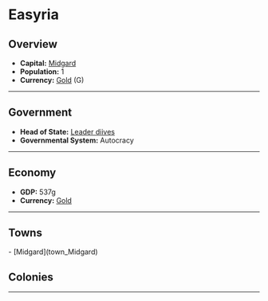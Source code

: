 <!--UNDEDITED FILE, remove this entire line if this file has been edited!-->
# <!--NAME-->Easyria<!--NAME-->

## Overview

- **Capital:** <!--CAPITAL_LINK-->[Midgard](town_Midgard)<!--CAPITAL_LINK-->
- **Population:** <!--POPULATION-->1<!--POPULATION-->
- **Currency:** <!--CURRENCY_LINK-->[Gold](currency_Gold)<!--CURRENCY_LINK--> (<!--CURRENCY_ABV-->G<!--CURRENCY_ABV-->)

---

## Government

- **Head of State:** <!--LEADER_TITLE_LINK-->[Leader diives](user_diives)<!--LEADER_TITLE_LINK-->
- **Governmental System:** <!--GOVERNMENT-->Autocracy<!--GOVERNMENT-->

---

## Economy

- **GDP:** <!--GDP-->537g<!--GDP-->
- **Currency:** <!--CURRENCY_LINK-->[Gold](currency_Gold)<!--CURRENCY_LINK-->

---

## Towns

<!--TOWNS-->- [Midgard](town_Midgard)<!--TOWNS-->

## Colonies

<!--COLONIES--><!--COLONIES-->

---
